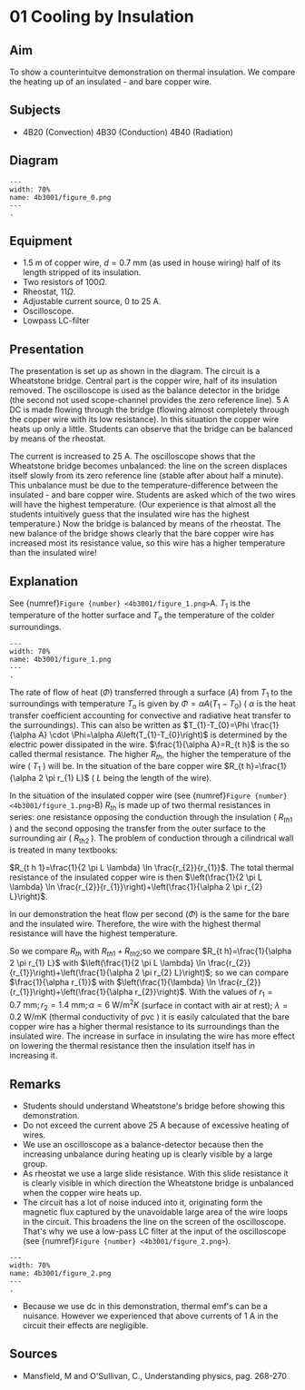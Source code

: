 # 01 Cooling by Insulation 
    
  
## Aim   
 To show a counterintuitve demonstration on thermal insulation. We compare the heating up of an insulated - and bare copper wire.    
  
## Subjects   
* 4B20 (Convection) 4B30 (Conduction) 4B40 (Radiation)   

## Diagram
   
```{figure} figures/figure_0.png  
---  
width: 70%  
name: 4b3001/figure_0.png  
---  
. 
```

## Equipment
- $1.5 \mathrm{~m}$ of copper wire, $d=0.7 \mathrm{~mm}$ (as used in house wiring) half of its length stripped of its insulation.
- Two resistors of $100 \Omega$.
- Rheostat, $11 \Omega$.
- Adjustable current source, $0$ to $25\mathrm{~A}$.
- Oscilloscope.
- Lowpass LC-filter
  
## Presentation   
The presentation is set up as shown in the diagram. The circuit is a Wheatstone bridge. Central part is the copper wire, half of its insulation removed. The oscilloscope is used as the balance detector in the bridge (the second not used scope-channel provides the zero reference line). $5 \mathrm{~A}$ DC is made flowing through the bridge (flowing almost completely through the copper wire with its low resistance). In this situation the copper wire heats up only a little. Students can observe that the bridge can be balanced by means of the rheostat.

The current is increased to $25\mathrm{~A}$. The oscilloscope shows that the Wheatstone bridge becomes unbalanced: the line on the screen displaces itself slowly from its zero reference line (stable after about half a minute). This unbalance must be due to the temperature-difference between the insulated - and bare copper wire. Students are asked which of the two wires will have the highest temperature. (Our experience is that almost all the students intuitively guess that the insulated wire has the highest temperature.) Now the bridge is balanced by means of the rheostat. The new balance of the bridge shows clearly that the bare copper wire has increased most its resistance value, so this wire has a higher temperature than the insulated wire!   
  
## Explanation   
See {numref}`Figure {number} <4b3001/figure_1.png>`A. $T_{1}$ is the temperature of the hotter surface and $T_{o}$ the temperature of the colder surroundings.   
```{figure} figures/figure_1.png  
---  
width: 70%  
name: 4b3001/figure_1.png  
---  
. 
```
The rate of flow of heat $(\Phi)$ transferred through a surface $(A)$ from $T_{1}$ to the surroundings with temperature $T_{o}$ is given by $\Phi=\alpha A\left(T_{1}-T_{0}\right)$ ( $\alpha$ is the heat transfer coefficient accounting for convective and radiative heat transfer to the surroundings). This can also be written as $T_{1}-T_{0}=\Phi \frac{1}{\alpha A} \cdot \Phi=\alpha A\left(T_{1}-T_{0}\right)$ is determined by the electric power dissipated in the wire. $\frac{1}{\alpha A}=R_{t h}$ is the so called thermal resistance. The higher $R_{t h}$, the higher the temperature of the wire ( $T_{1}$ ) will be. In the situation of the bare copper wire $R_{t h}=\frac{1}{\alpha 2 \pi r_{1} L}$ ( $L$ being the length of the wire).

In the situation of the insulated copper wire (see {numref}`Figure {number} <4b3001/figure_1.png>`B) $R_{t h}$ is made up of two thermal resistances in series: one resistance opposing the conduction through the insulation ( $R_{t h 1}$ ) and the second opposing the transfer from the outer surface to the surrounding air ( $R_{\text {th2 }}$ ). The problem of conduction through a cilindrical wall is treated in many textbooks:

$R_{t h 1}=\frac{1}{2 \pi L \lambda} \ln \frac{r_{2}}{r_{1}}$. The total thermal resistance of the insulated copper wire is then $\left(\frac{1}{2 \pi L \lambda} \ln \frac{r_{2}}{r_{1}}\right)+\left(\frac{1}{\alpha 2 \pi r_{2} L}\right)$.

In our demonstration the heat flow per second $(\Phi)$ is the same for the bare and the insulated wire. Therefore, the wire with the highest thermal resistance will have the highest temperature.

So we compare $R_{t h}$ with $R_{t h 1}+R_{t h 2}$;so we compare $R_{t h}=\frac{1}{\alpha 2 \pi r_{1} L}$ with $\left(\frac{1}{2 \pi L \lambda} \ln \frac{r_{2}}{r_{1}}\right)+\left(\frac{1}{\alpha 2 \pi r_{2} L}\right)$; so we can compare $\frac{1}{\alpha r_{1}}$ with $\left(\frac{1}{\lambda} \ln \frac{r_{2}}{r_{1}}\right)+\left(\frac{1}{\alpha r_{2}}\right)$. With the values of $r_{1}=0.7 \mathrm{~mm} ; r_{2}=1.4 \mathrm{~mm} ; \alpha=6 \mathrm{~W} / \mathrm{m}^{2} K$ (surface in contact with air at rest); $\lambda=0.2 \mathrm{~W} / \mathrm{mK}$ (thermal conductivity of $\mathrm{pvc}$ ) it is easily calculated that the bare copper wire has a higher thermal resistance to its surroundings than the insulated wire. The increase in surface in insulating the wire has more effect on lowering the thermal resistance then the insulation itself has in increasing it.
  
## Remarks
 *  Students should understand Wheatstone's bridge before showing this demonstration. 
 *  Do not exceed the current above $25\mathrm{~A}$ because of excessive heating of wires. 
 *  We use an oscilloscope as a balance-detector because then the increasing unbalance during heating up is clearly visible by a large group. 
 *  As rheostat we use a large slide resistance. With this slide resistance it is clearly visible in which direction the Wheatstone bridge is unbalanced when the copper wire heats up. 
 *  The circuit has a lot of noise induced into it, originating form the magnetic flux captured by the unavoidable large area of the wire loops in the circuit. This broadens the line on the screen of the oscilloscope. That's why we use a low-pass LC filter at the input of the oscilloscope (see {numref}`Figure {number} <4b3001/figure_2.png>`). 
   
```{figure} figures/figure_2.png  
---  
width: 70%  
name: 4b3001/figure_2.png  
---  
. 
```
 
 *  Because we use dc in this demonstration, thermal emf's can be a nuisance. However we experienced that above currents of $1\mathrm{~A}$ in the circuit their effects are negligible.
   
  
## Sources
 *  Mansfield, M and O'Sullivan, C., Understanding physics, pag. 268-270
  